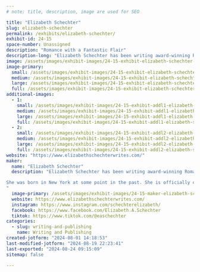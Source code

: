 ```yaml
---
# note: title, description, image are used for SEO

title: "Elizabeth Schechter"
slug: elizabeth-schechter
permalink: /exhibits/elizabeth-schechter/
exhibit-id: 24-15
space-number: Unassigned
description: "Romance with a Fantastic Flair"
description-long: "Elizabeth Schechter has been writing award-winning Romantasy since before romantasy was a word. Her writing credits include the award-winning steampunk romance House of Sable Locks, the Celtic fantasy Princes of Air, and 2021 VIVIAN finalist Written in Water."
image: /assets/images/exhibit-images/24-15-exhibit-elizabeth-schechter-img-20230922-140924-721-large.jpg
image-primary: 
  small: /assets/images/exhibit-images/24-15-exhibit-elizabeth-schechter-img-20230922-140924-721-small.jpg
  medium: /assets/images/exhibit-images/24-15-exhibit-elizabeth-schechter-img-20230922-140924-721-medium.jpg
  large: /assets/images/exhibit-images/24-15-exhibit-elizabeth-schechter-img-20230922-140924-721-large.jpg
  full: /assets/images/exhibit-images/24-15-exhibit-elizabeth-schechter-img-20230922-140924-721-full.jpg
additional-images: 
  - 1:
    small: /assets/images/exhibit-images/24-15-exhibit-addl1-elizabeth-schechter-2024-01-21-15-10-36-small.jpg
    medium: /assets/images/exhibit-images/24-15-exhibit-addl1-elizabeth-schechter-2024-01-21-15-10-36-medium.jpg
    large: /assets/images/exhibit-images/24-15-exhibit-addl1-elizabeth-schechter-2024-01-21-15-10-36-large.jpg
    full: /assets/images/exhibit-images/24-15-exhibit-addl1-elizabeth-schechter-2024-01-21-15-10-36-full.jpg
  - 2:
    small: /assets/images/exhibit-images/24-15-exhibit-addl2-elizabeth-schechter-2024-06-23-14-23-43-small.jpg
    medium: /assets/images/exhibit-images/24-15-exhibit-addl2-elizabeth-schechter-2024-06-23-14-23-43-medium.jpg
    large: /assets/images/exhibit-images/24-15-exhibit-addl2-elizabeth-schechter-2024-06-23-14-23-43-large.jpg
    full: /assets/images/exhibit-images/24-15-exhibit-addl2-elizabeth-schechter-2024-06-23-14-23-43-full.jpg
website: "https://www.elizabethschechterwrites.com/"
maker: 
  name: "Elizabeth Schechter"
  description: "Elizabeth Schechter has been writing award-winning Romantasy since before the word was coined. Her writing credits include the award-winning steampunk romance House of Sable Locks, the Celtic fantasy Princes of Air, and 2021 VIVIAN finalist Written in Water.

She was born in New York at some point in the past. She is officially old enough to know better, but refuses to grow up. She lives in Central Florida with her husband and son. 
"
  image-primary: /assets/images/exhibit-images/24-15-maker-elizabeth-schechter-wp-logo-medium.jpg
  website: https://www.elizabethschechterwrites.com/
  instagram: https://www.instagram.com/schechterelizabeth/
  facebook: https://www.facebook.com/Elizabeth.A.Schechter
  tiktok: https://www.tiktok.com/@easchechter
categories: 
  - slug: writing-and-publishing
    name: Writing and Publishing
created-jotform: "2024-08-01 14:18:53"
last-modified-jotform: "2024-08-19 22:23:41"
last-exported: "2024-08-24 09:15:09"
sitemap: false

---
```


